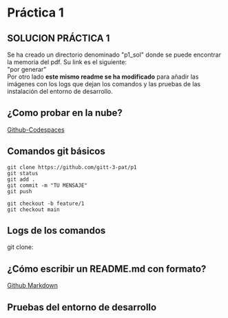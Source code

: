 # Práctica 1

## SOLUCION PRÁCTICA 1

Se ha creado un directorio denominado "p1_sol" donde se puede encontrar la memoria del pdf. Su link es el siguiente: <br>"por generar"<br> 
Por otro lado **este mismo readme se ha modificado** para añadir las imágenes con los logs que dejan los comandos y las pruebas de las instalación del entorno de desarrollo.

## ¿Como probar en la nube?

[Github-Codespaces](https://github.com/features/codespaces)

## Comandos git básicos

```
git clone https://github.com/gitt-3-pat/p1
git status
git add .
git commit -m "TU MENSAJE"
git push

git checkout -b feature/1
git checkout main
```
## Logs de los comandos
git clone:<br>


## ¿Cómo escribir un README.md con formato?

[Github Markdown](https://docs.github.com/es/get-started/writing-on-github/getting-started-with-writing-and-formatting-on-github/basic-writing-and-formatting-syntax)

## Pruebas del entorno de desarrollo
